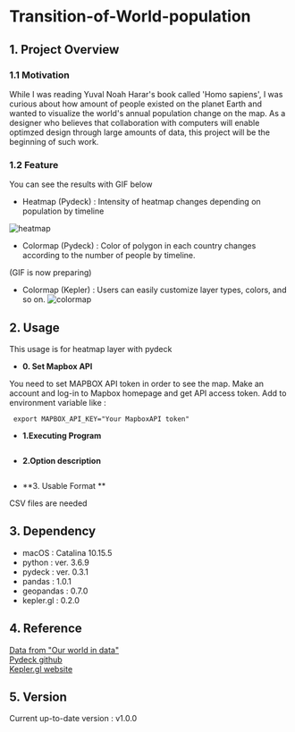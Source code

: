 # Transition-of-World-population

## 1. Project Overview 

### 1.1 Motivation
While I was reading Yuval Noah Harar's book called 'Homo sapiens', I was curious about how amount of people existed on the planet Earth and wanted to visualize the world's annual population change on the map. As a designer who believes that collaboration with computers will enable optimzed  design through large amounts of data, this project will be the beginning of such work.


### 1.2 Feature

You can see the results with GIF below 

- Heatmap (Pydeck) : Intensity of heatmap changes depending on population by timeline

![heatmap](https://user-images.githubusercontent.com/64841056/85198195-a3b40c80-b321-11ea-9ee6-dd67a64e4ae8.gif)

- Colormap (Pydeck) : Color of polygon in each country changes according to the number of people by timeline. 

(GIF is now preparing)

- Colormap (Kepler) : Users can easily customize layer types, colors, and so on. 
![colormap](https://user-images.githubusercontent.com/64841056/85198227-e0800380-b321-11ea-90af-6e2e69ddc379.gif)




## 2. Usage 

This usage is for heatmap layer with pydeck


- **0. Set Mapbox API** 

You need to set MAPBOX API token in order to see the map. 
Make an account and log-in to Mapbox homepage and get API access token.
Add to environment variable like :

```
 export MAPBOX_API_KEY="Your MapboxAPI token"
```


- **1.Executing Program**

```

```



- **2.Option description**
```

```



- **3. Usable Format **

CSV files are needed 

## 3. Dependency 
- macOS : Catalina 10.15.5
- python : ver. 3.6.9
- pydeck : ver. 0.3.1
- pandas : 1.0.1
- geopandas : 0.7.0
- kepler.gl : 0.2.0


## 4. Reference 

[Data from "Our world in data"](https://ourworldindata.org/)  
[Pydeck github](https://github.com/visgl/deck.gl/tree/master/bindings/pydeck])  
[Kepler.gl website](https://kepler.gl/)


## 5. Version 
Current up-to-date version : v1.0.0
